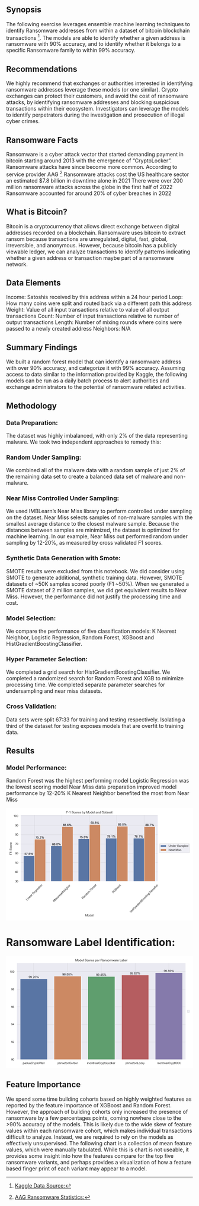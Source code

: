 ## Synopsis

The following exercise leverages ensemble machine learning techniques to identify 
Ransomware addresses from within a dataset of bitcoin blockchain transactions  [^1]. The models are able to identify whether a given address is ransomware with 90% accuracy, and to 
identify whether it belongs to a specific Ransomware family to within 99% accuracy.  

## Recommendations

We highly recommend that exchanges or authorities interested in identifying ransomware addresses leverage these models (or one similar).  Crypto exchanges can protect their customers, and avoid the cost of ransomware attacks, by identifying ransomware addresses and blocking suspicious transactions within their ecosystem. Investigators can leverage the models to identify perpetrators during the investigation and prosecution of illegal cyber crimes.  

## Ransomware Facts

 Ransomware is a cyber attack vector that started demanding payment in bitcoin starting around 2013 with the emergence of “CryptoLocker”. Ransomware attacks have since become more common.  According to service provider AAG [^2]
Ransomware attacks cost the US healthcare sector an estimated $7.8 billion in downtime alone in 2021
There were over 200 million ransomware attacks across the globe in the first half of 2022   
Ransomware accounted for around 20% of cyber breaches in 2022 

## What is Bitcoin?

Bitcoin is a cryptocurrency that allows direct exchange between digital addresses recorded on a blockchain.  Ransomware uses bitcoin to extract ransom because transactions are unregulated, digital, fast, global, irreversible, and anonymous.  However, because bitcoin has a publicly viewable ledger, we can analyze transactions to identify patterns indicating whether a given address or transaction maybe part of a ransomware network.  

## Data Elements

Income:  	Satoshis received by this address within a 24 hour period
Loop:		How many coins were split and routed back via a different path this address
Weight:	Value of all input transactions relative to value of all output transactions 
Count:		Number of input transactions relative to number of output transactions
Length: 	Number of mixing rounds where coins were passed to a newly created address
Neighbors:	N/A

## Summary Findings

We built a random forest model that can identify a ransomware address with over 90% accuracy, and categorize it with 99% accuracy.  Assuming access to data similar to the information provided by Kaggle, the following models can be run as a daily batch process to alert authorities and exchange administrators to the potential of ransomware related activities. 

## Methodology

 ### Data Preparation: 

The dataset was highly imbalanced, with only 2% of the data representing malware.  We took
two independent approaches to remedy this:

 ### Random Under Sampling:  

We combined all of the malware data with a random sample of just 2% of the remaining data set to create a balanced data set of malware and non-malware.  

  ### Near Miss Controlled Under Sampling:  

We used IMBLearn’s Near Miss library to perform controlled under sampling on the dataset.  Near Miss selects samples of non-malware samples with the smallest average distance to the closest malware sample. Because the distances between samples are minimized, the dataset is optimized for machine learning. In our example, Near Miss out performed random under sampling by 12-20%, as measured by cross validated F1 scores.  

 ### Synthetic Data Generation with Smote:

SMOTE results were excluded from this notebook.  We did consider using SMOTE to
generate additional, synthetic training data. However, SMOTE datasets of ~50K samples scored
poorly (F1 ~50%).  When we generated a SMOTE dataset of 2 million samples, we did get 
equivalent results to Near Miss. However, the performance did not justify the processing time 
and cost.  

 ### Model Selection:  

We compare the performance of five classification models: K Nearest Neighbor, Logistic
 Regression, Random Forest, XGBoost and ​​HistGradientBoostingClassifier.

 ### Hyper Parameter Selection:

We completed a grid search for HistGradientBoostingClassifier.  We completed a randomized search for Random Forest and XGB to minimize processing time.  We completed separate parameter searches for undersampling and near miss datasets.  


 ### Cross Validation:

Data sets were split 67:33 for training and testing respectively.  Isolating a third of the dataset for testing exposes models that are overfit to training data. 


## Results

### Model Performance:

Random Forest was the highest performing model
Logistic Regression was the lowest scoring model
Near Miss data preparation improved model performance by 12-20%
K Nearest Neighbor benefited the most from Near Miss 

![alt text](https://github.com/JOSHUAGITBERG/bitcoin_heist_ransomware/blob/main/images/F1-Scores-by-Model-Dataset.png)

# Ransomware Label Identification:

![alt text](https://github.com/JOSHUAGITBERG/bitcoin_heist_ransomware/blob/main/images/F1-Scores-by-Label.png)

## Feature Importance

 We spend some time building cohorts based on highly weighted features as reported by the feature importance of XGBoost and Random Forest.  However, the approach of building cohorts only increased the presence of ransomware by a few percentages points, coming nowhere close to the >90% accuracy of the models.  This is likely due to the wide skew of feature values within each ransomware cohort, which makes individual transactions difficult to analyze.  Instead, we are required to rely on the models as effectively unsupervised.  The following chart is a collection of mean feature values, which were manually tabulated.  While this is chart is not useable, it provides some insight into how the features compare for the top five ransomware variants, and perhaps provides a visualization of how a feature based finger print of each variant may appear to a model.



[^1]:  [Kaggle Data Source:](https://www.kaggle.com/datasets/sapere0/bitcoinheist-ransomware-dataset)

[^2]:  [AAG Ransomware Statistics:](https://aag-it.com/the-latest-ransomware-statistics/)



